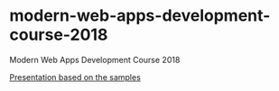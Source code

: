 # modern-web-apps-development-course-2018
Modern Web Apps Development Course 2018

[Presentation based on the samples](https://www.slideshare.net/StanimirTodorov1/modern-web-apps-development-101)
